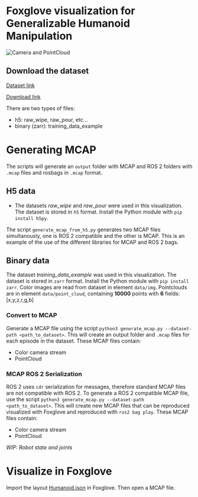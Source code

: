 # Foxglove visualization for Generalizable Humanoid Manipulation

![Camera and PointCloud](camera_pc_humanoid.gif)

## Download the dataset

[Dataset link](https://humanoid-manipulation.github.io/)

[Download link](https://drive.google.com/drive/folders/1f5Ln_d14OQ5eSjPDGnD7T4KQpacMhgCB)

There are two types of files:

* h5: raw_wipe, raw_pour, etc...
* binary (zarr): training_data_example

# Generating MCAP

The scripts will generate an `output` folder with MCAP and ROS 2 folders with `.mcap` files and rosbags in `.mcap` format.

## H5 data

* The datasets *raw_wipe* and *raw_pour* were used in this visualization. The dataset is stored in `h5` format. Install the Python module with `pip install h5py`.

The script `generate_mcap_from_h5.py` generates two MCAP files simultanously, one is ROS 2 compatible and the other is MCAP. This is an example of the use of the different libraries for MCAP and ROS 2 bags.

## Binary data

The dataset *training_data_example* was used in this visualization. The dataset is stored in `zarr` format. Install the Python module with `pip install zarr`. Color images are read from dataset in element `data/img`. Pointclouds are in element `data/point_cloud`, containing **10000** points with **6** fields: [x,y,z,r,g,b]

### Convert to MCAP

Generate a MCAP file using the script `python3 generate_mcap.py --dataset-path <path_to_dataset>`. This will create an output folder and `.mcap` files for each episode in the dataset.
These MCAP files contain:

* Color camera stream
* PointCloud

### MCAP ROS 2 Serialization

ROS 2 uses `cdr` serialization for messages, therefore standard MCAP files are not compatible with ROS 2. To generate a ROS 2 compatible MCAP file, use the script `python3 generate_mcap.py --dataset-path <path_to_dataset>`. This will create new MCAP files that can be reproduced visualized with Foxglove and reproduced with `ros2 bag play`.
These MCAP files contain:

* Color camera stream
* PointCloud

*WIP: Robot state and joints*


# Visualize in Foxglove

Import the layout [Humanoid.json](foxglove_layouts/Humanoid.json) in Foxglove. Then open a MCAP file.


